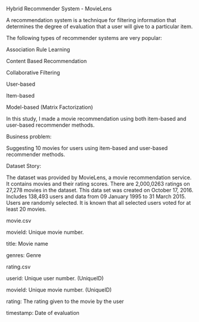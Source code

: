 Hybrid Recommender System - MovieLens

A recommendation system is a technique for filtering information that determines the degree of evaluation that a user will give to a particular item.

The following types of recommender systems are very popular:

Association Rule Learning

Content Based Recommendation

Collaborative Filtering

User-based

Item-based

Model-based (Matrix Factorization)

In this study, I made a movie recommendation using both item-based and user-based recommender methods.

Business problem:

Suggesting 10 movies for users using item-based and user-based recommender methods.

Dataset Story:

The dataset was provided by MovieLens, a movie recommendation service. It contains movies and their rating scores. There are 2,000,0263 ratings on 27,278 movies in the dataset. This data set was created on October 17, 2016. Includes 138,493 users and data from 09 January 1995 to 31 March 2015. Users are randomly selected. It is known that all selected users voted for at least 20 movies.

movie.csv

movieId: Unique movie number.

title: Movie name

genres: Genre

rating.csv

userid: Unique user number. (UniqueID)

movieId: Unique movie number. (UniqueID)

rating: The rating given to the movie by the user

timestamp: Date of evaluation
